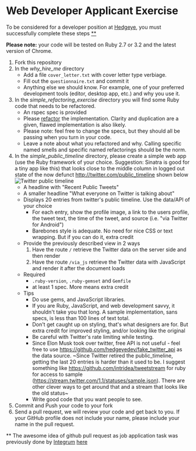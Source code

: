 # Web Developer Applicant Exercise

To be considered for a developer position at [Hedgeye](http://www.hedgeye.com), you must successfully complete these steps [**](#footnote)

**Please note:** your code will be tested on Ruby 2.7 or 3.2 and the latest version of Chrome.

1. Fork this repository
2. In the *why_hire_me* directory
   * Add a file `cover_letter.txt` with cover letter type verbiage.
   * Fill out the `questionnaire.txt` and commit it
   * Anything else we should know.  For example, one of your preferred development tools (editor, desktop app, etc.) and why you use it.
3. In the *simple_refactoring_exercise* directory you will find some Ruby code that needs to be refactored.
   * An rspec spec is provided
   * Please [refactor](http://www.refactoring.com) the implementation.  Clarity and duplication are a given, flawed implementation is also likely.
   * Please note: feel free to change the specs, but they should all be passing when you turn in your code.
   * Leave a note about what you refactored and why.  Calling specific named smells and specific named refactorings should be the norm.
4. In the *simple_public_timeline* directory, please create a simple web app (use the Ruby framework of your choice. Suggestion: Sinatra is good for a tiny app like this) that looks close to the middle column in logged out state of the now defunct http://twitter.com/public_timeline shown below
   ![Twitter public timeline](https://raw.github.com/hedgeyedev/Developer-Applicant-Exercise/master/images/twitter_public_timeline.png)
   * A headline with "Recent Public Tweets"
   * A smaller headline "What everyone on Twitter is talking about"
   * Displays 20 entries from twitter's public timeline.  Use the data/API of your choice
      * For each entry, show the profile image, a link to the users profile, the tweet text, the time of the tweet, and source (i.e. "via Twitter for Android")
      * Barebones style is adequate.  No need for nice CSS or text wrapping.  But if you can do it, extra credit
   * Provide the previously described view in 2 ways
      1. Have the route `/` retrieve the Twitter data on the server side and then render
      2. Have the route `/via_js` retrieve the Twitter data with JavaScript and render it after the document loads
   * Required
      * `.ruby-version`, `.ruby-gemset` and `Gemfile`
      * at least 1 spec.  More means extra credit
   * Tips
      * Do use gems, and JavaScript libraries.
      * If you are Ruby, JavaScript, and web development savvy, it shouldn't take you that long.  A sample implementation, sans specs, is less than 100 lines of text total.
      * Don't get caught up on styling, that's what designers are for.  But extra credit for improved styling, and/or looking like the original
      * Be careful with Twitter's rate limiting while testing.
      * Since Elon Musk took over twitter, free API is not useful - feel free to use https://github.com/hedgeyedev/fake_twitter_api as the data source. ~Since Twitter retired the public_timeline, getting the last 20 entries is harder than it used to be.  I suggest something like https://github.com/intridea/tweetstream for ruby for access to sample (https://stream.twitter.com/1.1/statuses/sample.json).  There are other clever ways to get around that and a stream that looks like the old status~
      * Write good code that you want people to see.
6. Commit and Push your code to your fork
7. Send a pull request, we will review your code and get back to you.  If your GitHub profile does not include your name, please include your name in the pull request.



<a name="footnote"></a>** The awesome idea of github pull request as
job application task was previously done by [Integrum](http://integrumtech.com) [here](https://github.com/integrum/job-application)